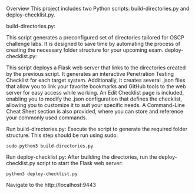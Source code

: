 Overview
This project includes two Python scripts: build-directories.py and deploy-checklist.py.

build-directories.py:

This script generates a preconfigured set of directories tailored for OSCP challenge labs. It is designed to save time by automating the process of creating the necessary folder structure for your upcoming exam.
deploy-checklist.py:

This script deploys a Flask web server that links to the directories created by the previous script. It generates an interactive Penetration Testing Checklist for each target system.
Additionally, it creates several .json files that allow you to link your favorite bookmarks and GitHub tools to the web server for easy access while working.
An Edit Checklist page is included, enabling you to modify the .json configuration that defines the checklist, allowing you to customize it to suit your specific needs.
A Command-Line Cheat Sheet section is also provided, where you can store and reference your commonly used commands.

Run build-directories.py:
Execute the script to generate the required folder structure. This step should be run using sudo:
```
sudo python3 build-directories.py
```

Run deploy-checklist.py:
After building the directories, run the deploy-checklist.py script to start the Flask web server:
```
python3 deploy-checklist.py
```
Navigate to the http://localhost:9443

